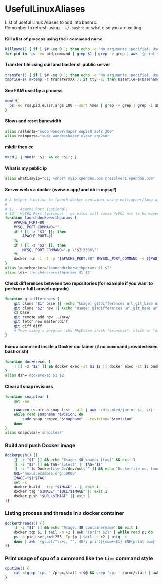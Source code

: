 # UsefulLinuxAliases
List of useful Linux Aliases to add into bashrc.  
Remember to refresh using `. ~/.bashrc` or what else you are editing.

#### Kill a list of process using their command name
```bash
killname() { if [ $# -eq 0 ]; then echo -e "No arguments specified. Usage:\nkillname commandname"; return 1; fi
for pid in `ps -eo pid,command | grep $1 | grep -v grep | awk '{print $1}'` ; do kill $pid; done }
```

#### Transfer file using curl and trasfer.sh public server
```bash
transfer() { if [ $# -eq 0 ]; then echo -e "No arguments specified. Usage:\necho transfer /tmp/test.md\ncat /tmp/test.md | transfer test.md"; return 1; fi 
tmpfile=$( mktemp -t transferXXX ); if tty -s; then basefile=$(basename "$1" | sed -e 's/[^a-zA-Z0-9._-]/-/g'); curl --progress-bar --upload-file "$1" "https://transfer.sh/$basefile" >> $tmpfile; else curl --progress-bar --upload-file "-" "https://transfer.sh/$1" >> $tmpfile ; fi; cat $tmpfile; rm -f $tmpfile; echo "";} 
```

#### See RAM used by a process
```bash
mem(){
  ps -eo rss,pid,euser,args:100 --sort %mem | grep -v grep | grep -i $@ | awk '{ sum += $1; printf $1/1024 "MB"; $1=""; print } END { print "Total memory usage: " sum/1024 "MB" }'
}
```

#### Slows and reset bandwidth
```bash
alias rallenta="sudo wondershaper enp2s0 2048 300"
alias reimposta="sudo wondershaper clear enp2s0"
```

#### mkdir then cd
```bash
mkcd() { mkdir "$1" && cd "$1"; }
```

#### What is my public ip
```bash
alias whatismyip="dig +short myip.opendns.com @resolver1.opendns.com"

```
#### Server web via docker (www in app/ and db in mysql/)
```bash
# A helper function to launch docker container using mattrayner/lamp with overrideable parameters
#
# $1 - Apache Port (optional)
# $2 - MySQL Port (optional - no value will cause MySQL not to be mapped)
function launchdockerwithparams {
    APACHE_PORT=80
    MYSQL_PORT_COMMAND=""
    if ! [[ -z "$1" ]]; then
        APACHE_PORT=$1
    fi
    if ! [[ -z "$2" ]]; then
        MYSQL_PORT_COMMAND="-p \"$2:3306\""
    fi
    docker run -i -t -p "$APACHE_PORT:80" $MYSQL_PORT_COMMAND -v ${PWD}/app:/app -v ${PWD}/mysql:/var/lib/mysql mattrayner/lamp:latest
}
alias launchdocker='launchdockerwithparams $1 $2'
alias ldi='launchdockerwithparams $1 $2'
```

#### Check differences between two repositories (for example if you want to perform a full Laravel upgrade)
```bash
function gitdifferences {
    git clone "$1" base || (echo "Usage: gitdifferences url_git_base url_git_new" && return 1)
    git clone "$2" new || (echo "Usage: gitdifferences url_git_base url_git_new" && return 1)
    cd base
    git remote add new ../new/
    git fetch new master:diff
    git diff diff
    # Then using a program like PhpStorm check "branches", click on "diff" branch then "Show Diff with Working Tree"
}
```

#### Exec a command inside a Docker container (if no command provided exec bash or sh)
```bash
function dockerexec {
    ! [[ -z "$2" ]] && docker exec -it $1 $2 || docker exec -it $1 bash || docker exec -it $1 sh || echo "Usage: dockerexec container command"
}
alias dsh='dockerexec $1 $2'
```

#### Clear all snap revisions
```bash
function snapclear {
    set -eu

    LANG=en_US.UTF-8 snap list --all | awk '/disabled/{print $1, $3}' |
    while read snapname revision; do
        sudo snap remove "$snapname" --revision="$revision"
    done
}
alias snapclear='snapclear'
```

### Build and push Docker image
```bash
dockerpush() {(
    [[ -z "$1" ]] && echo "Usage: $0 <name> [tag]" && exit 1
    [[ -z "$2" ]] && TAG='latest' || TAG="$2"
    [[ -z "`ls Dockerfile 2>/dev/null`" ]] && echo "Dockerfile not found in the current directory" && exit 1
    URL='nexus.example.org:10000'
    IMAGE="$1:$TAG"
    set -x
    docker build --tag "$IMAGE" . || exit 1
    docker tag "$IMAGE" "$URL/$IMAGE" || exit 1
    docker push "$URL/$IMAGE" || exit 1
)}
```

### Listing process and threads in a docker container
```bash
dockerthreads() {(
    [[ -z "$1" ]] && echo "Usage: $0 containername" && exit 1
    docker top $1 | tail -n +2 | awk '{print $2}' | while read p; do
    ps -o pid,user,cmd:255 -Tp $p | tail -n +2 | uniq -c
    done | awk '{gsub(/^\s+/, "", $0); print}{sum+=$1} END{print sum}'
)}
```

### Print usage of cpu of a command like the `time` command style
```bash
cputime() {
    cat <(grep 'cpu ' /proc/stat) <($@ && grep 'cpu ' /proc/stat) | awk -v RS="" '{print ($13-$2+$15-$4)*100/($13-$2+$15-$4+$16-$5)}'
}
```
